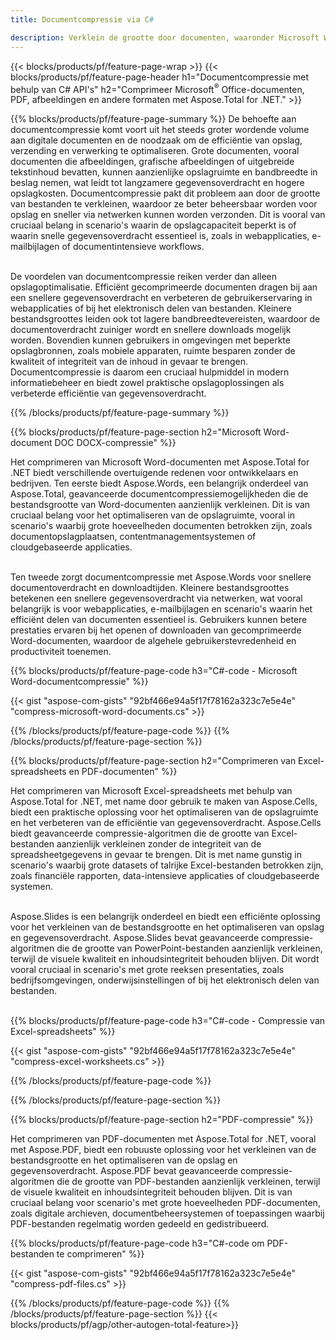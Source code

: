 ```yaml
---
title: Documentcompressie via C#

description: Verklein de grootte door documenten, waaronder Microsoft Word, Excel, PowerPoint, PDF en afbeeldingen, te comprimeren via uw C#-applicatie. Test het compressieresultaat online.
---
```


{{< blocks/products/pf/feature-page-wrap >}}
{{< blocks/products/pf/feature-page-header h1="Documentcompressie met behulp van C# API's" h2="Comprimeer Microsoft<sup>&reg;</sup> Office-documenten, PDF, afbeeldingen en andere formaten met Aspose.Total for .NET." >}}

{{% blocks/products/pf/feature-page-summary %}}
De behoefte aan documentcompressie komt voort uit het steeds groter wordende volume aan digitale documenten en de noodzaak om de efficiëntie van opslag, verzending en verwerking te optimaliseren. Grote documenten, vooral documenten die afbeeldingen, grafische afbeeldingen of uitgebreide tekstinhoud bevatten, kunnen aanzienlijke opslagruimte en bandbreedte in beslag nemen, wat leidt tot langzamere gegevensoverdracht en hogere opslagkosten. Documentcompressie pakt dit probleem aan door de grootte van bestanden te verkleinen, waardoor ze beter beheersbaar worden voor opslag en sneller via netwerken kunnen worden verzonden. Dit is vooral van cruciaal belang in scenario's waarin de opslagcapaciteit beperkt is of waarin snelle gegevensoverdracht essentieel is, zoals in webapplicaties, e-mailbijlagen of documentintensieve workflows.
<br /> <br />

De voordelen van documentcompressie reiken verder dan alleen opslagoptimalisatie. Efficiënt gecomprimeerde documenten dragen bij aan een snellere gegevensoverdracht en verbeteren de gebruikerservaring in webapplicaties of bij het elektronisch delen van bestanden. Kleinere bestandsgroottes leiden ook tot lagere bandbreedtevereisten, waardoor de documentoverdracht zuiniger wordt en snellere downloads mogelijk worden. Bovendien kunnen gebruikers in omgevingen met beperkte opslagbronnen, zoals mobiele apparaten, ruimte besparen zonder de kwaliteit of integriteit van de inhoud in gevaar te brengen. Documentcompressie is daarom een cruciaal hulpmiddel in modern informatiebeheer en biedt zowel praktische opslagoplossingen als verbeterde efficiëntie van gegevensoverdracht.

{{% /blocks/products/pf/feature-page-summary  %}}

{{% blocks/products/pf/feature-page-section  h2="Microsoft Word-document DOC DOCX-compressie" %}}

Het comprimeren van Microsoft Word-documenten met Aspose.Total for .NET biedt verschillende overtuigende redenen voor ontwikkelaars en bedrijven. Ten eerste biedt Aspose.Words, een belangrijk onderdeel van Aspose.Total, geavanceerde documentcompressiemogelijkheden die de bestandsgrootte van Word-documenten aanzienlijk verkleinen. Dit is van cruciaal belang voor het optimaliseren van de opslagruimte, vooral in scenario's waarbij grote hoeveelheden documenten betrokken zijn, zoals documentopslagplaatsen, contentmanagementsystemen of cloudgebaseerde applicaties.<br /><br />

Ten tweede zorgt documentcompressie met Aspose.Words voor snellere documentoverdracht en downloadtijden. Kleinere bestandsgroottes betekenen een snellere gegevensoverdracht via netwerken, wat vooral belangrijk is voor webapplicaties, e-mailbijlagen en scenario's waarin het efficiënt delen van documenten essentieel is. Gebruikers kunnen betere prestaties ervaren bij het openen of downloaden van gecomprimeerde Word-documenten, waardoor de algehele gebruikerstevredenheid en productiviteit toenemen.

{{% blocks/products/pf/feature-page-code h3="C#-code - Microsoft Word-documentcompressie" %}}

{{< gist "aspose-com-gists" "92bf466e94a5f17f78162a323c7e5e4e" "compress-microsoft-word-documents.cs" >}}

{{% /blocks/products/pf/feature-page-code  %}}
{{% /blocks/products/pf/feature-page-section %}}

{{% blocks/products/pf/feature-page-section  h2="Comprimeren van Excel-spreadsheets en PDF-documenten" %}}

Het comprimeren van Microsoft Excel-spreadsheets met behulp van Aspose.Total for .NET, met name door gebruik te maken van Aspose.Cells, biedt een praktische oplossing voor het optimaliseren van de opslagruimte en het verbeteren van de efficiëntie van gegevensoverdracht. Aspose.Cells biedt geavanceerde compressie-algoritmen die de grootte van Excel-bestanden aanzienlijk verkleinen zonder de integriteit van de spreadsheetgegevens in gevaar te brengen. Dit is met name gunstig in scenario's waarbij grote datasets of talrijke Excel-bestanden betrokken zijn, zoals financiële rapporten, data-intensieve applicaties of cloudgebaseerde systemen.<br /><br />

Aspose.Slides is een belangrijk onderdeel en biedt een efficiënte oplossing voor het verkleinen van de bestandsgrootte en het optimaliseren van opslag en gegevensoverdracht. Aspose.Slides bevat geavanceerde compressie-algoritmen die de grootte van PowerPoint-bestanden aanzienlijk verkleinen, terwijl de visuele kwaliteit en inhoudsintegriteit behouden blijven. Dit wordt vooral cruciaal in scenario's met grote reeksen presentaties, zoals bedrijfsomgevingen, onderwijsinstellingen of bij het elektronisch delen van bestanden.<br /><br />

{{% blocks/products/pf/feature-page-code h3="C#-code - Compressie van Excel-spreadsheets" %}}

{{< gist "aspose-com-gists" "92bf466e94a5f17f78162a323c7e5e4e" "compress-excel-worksheets.cs" >}}

{{% /blocks/products/pf/feature-page-code  %}}

{{% /blocks/products/pf/feature-page-section %}}

{{% blocks/products/pf/feature-page-section  h2="PDF-compressie" %}}

Het comprimeren van PDF-documenten met Aspose.Total for .NET, vooral met Aspose.PDF, biedt een robuuste oplossing voor het verkleinen van de bestandsgrootte en het optimaliseren van de opslag en gegevensoverdracht. Aspose.PDF bevat geavanceerde compressie-algoritmen die de grootte van PDF-bestanden aanzienlijk verkleinen, terwijl de visuele kwaliteit en inhoudsintegriteit behouden blijven. Dit is van cruciaal belang voor scenario's met grote hoeveelheden PDF-documenten, zoals digitale archieven, documentbeheersystemen of toepassingen waarbij PDF-bestanden regelmatig worden gedeeld en gedistribueerd. 

{{% blocks/products/pf/feature-page-code h3="C#-code om PDF-bestanden te comprimeren" %}}

{{< gist "aspose-com-gists" "92bf466e94a5f17f78162a323c7e5e4e" "compress-pdf-files.cs" >}}

{{% /blocks/products/pf/feature-page-code  %}}
{{% /blocks/products/pf/feature-page-section %}}
{{< blocks/products/pf/agp/other-autogen-total-feature>}}